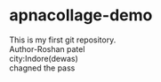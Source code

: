 # apnacollage-demo
This is my first git repository.
</br>
Author-Roshan patel
</br>
city:Indore(dewas)
</br>
chagned the pass

